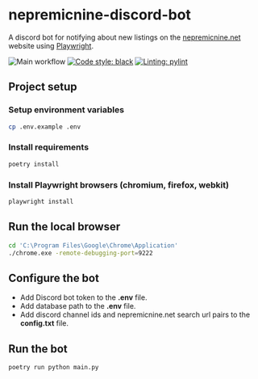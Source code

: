 # nepremicnine-discord-bot
A discord bot for notifying about new listings on the [nepremicnine.net](https://nepremicnine.net) website using [Playwright](https://playwright.dev/python/).

![Main workflow](https://github.com/mevljas/nepremicnine-discord-bot/actions/workflows/main.yml/badge.svg)
[![Code style: black](https://img.shields.io/badge/code%20style-black-000000.svg)](https://github.com/psf/black)
[![Linting: pylint](https://img.shields.io/badge/linting-pylint-yellowgreen)](https://github.com/pylint-dev/pylint)


## Project setup

### Setup environment variables

```bash
cp .env.example .env
```

### Install requirements

```bash
poetry install
```

### Install Playwright browsers (chromium, firefox, webkit)

```bash
playwright install
```

## Run the local browser

```bash
cd 'C:\Program Files\Google\Chrome\Application'
./chrome.exe -remote-debugging-port=9222

```

## Configure the bot
- Add Discord bot token to the **.env** file.
- Add database path to the **.env** file.
- Add discord channel ids and nepremicnine.net search url pairs to the **config.txt** file.

## Run the bot

```bash
poetry run python main.py
```